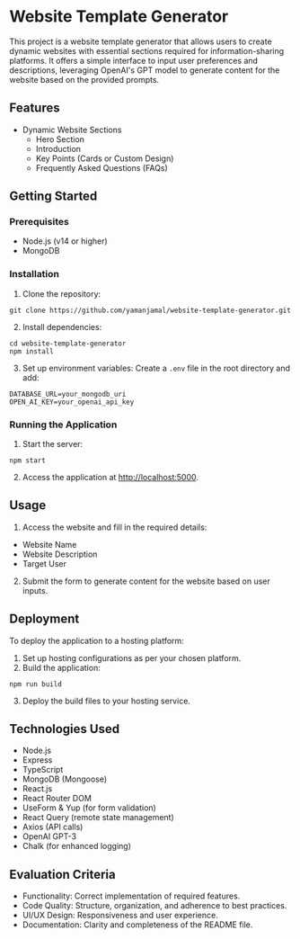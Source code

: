 # Website Template Generator

This project is a website template generator that allows users to create dynamic websites with essential sections required for information-sharing platforms. It offers a simple interface to input user preferences and descriptions, leveraging OpenAI's GPT model to generate content for the website based on the provided prompts.

## Features

- Dynamic Website Sections
  - Hero Section
  - Introduction
  - Key Points (Cards or Custom Design)
  - Frequently Asked Questions (FAQs)

## Getting Started

### Prerequisites

- Node.js (v14 or higher)
- MongoDB

### Installation

1. Clone the repository:
```
git clone https://github.com/yamanjamal/website-template-generator.git
```

2. Install dependencies:
```
cd website-template-generator
npm install
```

3. Set up environment variables:
Create a `.env` file in the root directory and add:
```
DATABASE_URL=your_mongodb_uri
OPEN_AI_KEY=your_openai_api_key
```

### Running the Application

1. Start the server:
```
npm start
```

2. Access the application at [http://localhost:5000](http://localhost:5000).

## Usage

1. Access the website and fill in the required details:
- Website Name
- Website Description
- Target User

2. Submit the form to generate content for the website based on user inputs.

## Deployment

To deploy the application to a hosting platform:

1. Set up hosting configurations as per your chosen platform.
2. Build the application:
```
npm run build
```

3. Deploy the build files to your hosting service.

## Technologies Used

- Node.js
- Express
- TypeScript
- MongoDB (Mongoose)
- React.js
- React Router DOM
- UseForm & Yup (for form validation)
- React Query (remote state management)
- Axios (API calls)
- OpenAI GPT-3
- Chalk (for enhanced logging)

## Evaluation Criteria

- Functionality: Correct implementation of required features.
- Code Quality: Structure, organization, and adherence to best practices.
- UI/UX Design: Responsiveness and user experience.
- Documentation: Clarity and completeness of the README file.
